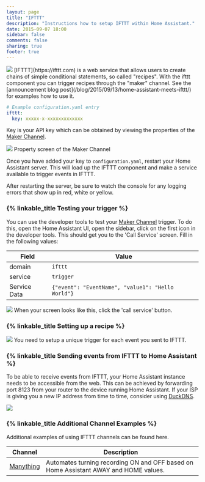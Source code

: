 ```yaml
---
layout: page
title: "IFTTT"
description: "Instructions how to setup IFTTT within Home Assistant."
date: 2015-09-07 18:00
sidebar: false
comments: false
sharing: true
footer: true
---
```

<img src='/images/supported_brands/ifttt.png' class='brand pull-right' />
[IFTTT](https://ifttt.com) is a web service that allows users to create chains of simple conditional
statements, so called "recipes". With the ifttt component you can trigger recipes through the "maker"
channel. See the [announcement blog post](/blog/2015/09/13/home-assistant-meets-ifttt/) for examples
how to use it.

```yaml
# Example configuration.yaml entry
ifttt:
  key: xxxxx-x-xxxxxxxxxxxxx
```

Key is your API key which can be obtained by viewing the properties of the [Maker Channel](https://ifttt.com/maker).

<p class='img'>
<img src='/images/components/ifttt/finding_key.png' />
Property screen of the Maker Channel
</p>

Once you have added your key to `configuration.yaml`, restart your Home Assistant server. This will load up the IFTTT component and make a service available to trigger events in IFTTT.

<p class='note'>
After restarting the server, be sure to watch the console for any logging errors that show up in red, white or yellow.
</p>

### {% linkable_title Testing your trigger %}

You can use the developer tools to test your [Maker Channel](https://ifttt.com/maker) trigger. To do this, open the Home Assistant UI, open the sidebar, click on the first icon in the developer tools. This should get you to the 'Call Service' screen. Fill in the following values:

Field | Value
----- | -----
domain | `ifttt`
service | `trigger`
Service Data | `{"event": "EventName", "value1": "Hello World"}`

<p class='img'>
<img src='/images/components/ifttt/testing_service.png' />
When your screen looks like this, click the 'call service' button.
</p>

### {% linkable_title Setting up a recipe %}

<p class='img'>
<img src='/images/components/ifttt/setup_trigger.png' />
You need to setup a unique trigger for each event you sent to IFTTT.
</p>

### {% linkable_title Sending events from IFTTT to Home Assistant %}

To be able to receive events from IFTTT, your Home Assistant instance needs to be accessible from
the web. This can be achieved by forwarding port 8123 from your router to the device running Home
Assistant. If your ISP is giving you a new IP address from time to time, consider using
[DuckDNS][duck-dns].

[duck-dns]: https://duckdns.org

<p class='img'>
<img src='/images/components/ifttt/ifttt_to_HA.png' />
</p>

### {% linkable_title Additional Channel Examples %}
Additional examples of using IFTTT channels can be found here.

Channel | Description
----- | -----
[Manything](/components/ifttt.manything.html) | Automates turning recording ON and OFF based on Home Assistant AWAY and HOME values.
